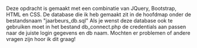 Deze opdracht is gemaakt met een combinatie van JQuery, Bootstrap, HTML en CSS.
De database die ik heb gemaakt zit in de hoofdmap onder de bestandsnaam "jaarbeurs_db.sql"
Als je wenst deze database ook te gebruiken moet in het bestand db_connect.php de credentials aan passen naar de juiste login gegevens en db naam.
Mochten er problemen of andere vragen zijn hoor ik dit graag!


